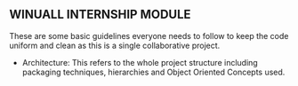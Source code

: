 ## WINUALL INTERNSHIP MODULE

These are some basic guidelines everyone needs to follow to keep the code uniform and clean as this is a single collaborative project.

- Architecture: This refers to the whole project structure including packaging techniques, hierarchies and Object Oriented Concepts used.

